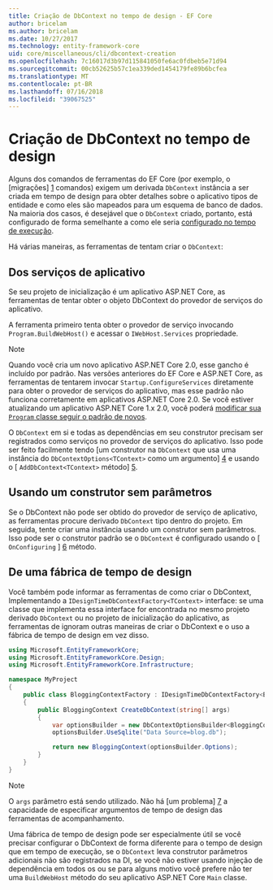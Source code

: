 ```yaml
---
title: Criação de DbContext no tempo de design - EF Core
author: bricelam
ms.author: bricelam
ms.date: 10/27/2017
ms.technology: entity-framework-core
uid: core/miscellaneous/cli/dbcontext-creation
ms.openlocfilehash: 7c16017d3b97d115841050fe6ac0fdbeb5e71d94
ms.sourcegitcommit: 00cb52625b57c1ea339ded1454179fe89b6bcfea
ms.translationtype: MT
ms.contentlocale: pt-BR
ms.lasthandoff: 07/16/2018
ms.locfileid: "39067525"
---
```

<a name="design-time-dbcontext-creation"></a>Criação de DbContext no tempo de design
==============================
Alguns dos comandos de ferramentas do EF Core (por exemplo, o [migrações] [ 1] comandos) exigem um derivada `DbContext` instância a ser criada em tempo de design para obter detalhes sobre o aplicativo tipos de entidade e como eles são mapeados para um esquema de banco de dados. Na maioria dos casos, é desejável que o `DbContext` criado, portanto, está configurado de forma semelhante a como ele seria [configurado no tempo de execução][2].

Há várias maneiras, as ferramentas de tentam criar o `DbContext`:

<a name="from-application-services"></a>Dos serviços de aplicativo
-------------------------
Se seu projeto de inicialização é um aplicativo ASP.NET Core, as ferramentas de tentar obter o objeto DbContext do provedor de serviços do aplicativo.

A ferramenta primeiro tenta obter o provedor de serviço invocando `Program.BuildWebHost()` e acessar o `IWebHost.Services` propriedade.

> [!NOTE]
> Quando você cria um novo aplicativo ASP.NET Core 2.0, esse gancho é incluído por padrão. Nas versões anteriores do EF Core e ASP.NET Core, as ferramentas de tentarem invocar `Startup.ConfigureServices` diretamente para obter o provedor de serviços do aplicativo, mas esse padrão não funciona corretamente em aplicativos ASP.NET Core 2.0. Se você estiver atualizando um aplicativo ASP.NET Core 1.x 2.0, você poderá [modificar sua `Program` classe seguir o padrão de novos][3].

O `DbContext` em si e todas as dependências em seu construtor precisam ser registrados como serviços no provedor de serviços do aplicativo. Isso pode ser feito facilmente tendo [um construtor na `DbContext` que usa uma instância do `DbContextOptions<TContext>` como um argumento] [ 4] e usando o [ `AddDbContext<TContext>` método] [5].

<a name="using-a-constructor-with-no-parameters"></a>Usando um construtor sem parâmetros
--------------------------------------
Se o DbContext não pode ser obtido do provedor de serviço de aplicativo, as ferramentas procure derivado `DbContext` tipo dentro do projeto. Em seguida, tente criar uma instância usando um construtor sem parâmetros. Isso pode ser o construtor padrão se o `DbContext` é configurado usando o [ `OnConfiguring` ] [ 6] método.

<a name="from-a-design-time-factory"></a>De uma fábrica de tempo de design
--------------------------
Você também pode informar as ferramentas de como criar o DbContext, Implementando a `IDesignTimeDbContextFactory<TContext>` interface: se uma classe que implementa essa interface for encontrada no mesmo projeto derivado `DbContext` ou no projeto de inicialização do aplicativo, as ferramentas de ignoram outras maneiras de criar o DbContext e o uso a fábrica de tempo de design em vez disso.

``` csharp
using Microsoft.EntityFrameworkCore;
using Microsoft.EntityFrameworkCore.Design;
using Microsoft.EntityFrameworkCore.Infrastructure;

namespace MyProject
{
    public class BloggingContextFactory : IDesignTimeDbContextFactory<BloggingContext>
    {
        public BloggingContext CreateDbContext(string[] args)
        {
            var optionsBuilder = new DbContextOptionsBuilder<BloggingContext>();
            optionsBuilder.UseSqlite("Data Source=blog.db");

            return new BloggingContext(optionsBuilder.Options);
        }
    }
}
```

> [!NOTE]
> O `args` parâmetro está sendo utilizado. Não há [um problema] [ 7] a capacidade de especificar argumentos de tempo de design das ferramentas de acompanhamento.

Uma fábrica de tempo de design pode ser especialmente útil se você precisar configurar o DbContext de forma diferente para o tempo de design que em tempo de execução, se o `DbContext` leva construtor parâmetros adicionais não são registrados na DI, se você não estiver usando injeção de dependência em todos os ou se para alguns motivo você prefere não ter uma `BuildWebHost` método do seu aplicativo ASP.NET Core `Main` classe.

  [1]: xref:core/managing-schemas/migrations/index
  [2]: xref:core/miscellaneous/configuring-dbcontext
  [3]: https://docs.microsoft.com/aspnet/core/migration/1x-to-2x/#update-main-method-in-programcs
  [4]: xref:core/miscellaneous/configuring-dbcontext#constructor-argument
  [5]: xref:core/miscellaneous/configuring-dbcontext#using-dbcontext-with-dependency-injection
  [6]: xref:core/miscellaneous/configuring-dbcontext#onconfiguring
  [7]: https://github.com/aspnet/EntityFrameworkCore/issues/8332

